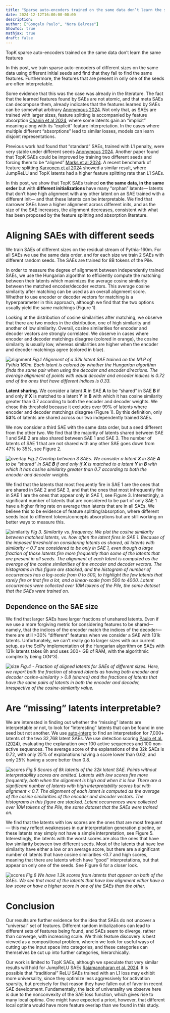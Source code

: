 ```yaml
---
title: "Sparse auto-encoders trained on the same data don’t learn the same features"
date: 2024-12-12T16:00:00-00:00
description: 
author: ["Gonçalo Paulo", "Nora Belrose"]
ShowToc: true
mathjax: true
draft: false
---
```


TopK sparse auto-encoders trained on the same data don’t learn the same features

In this post, we train sparse auto-encoders of different sizes on the same data using different initial seeds and find that they fail to find the same features. Furthermore, the features that are present in only one of the seeds are often interpretable.

Some evidence that this was the case was already in the literature. The fact that the learned features found by SAEs are not atomic, and that meta SAEs can decompose them, already indicates that the features learned by SAEs can be somewhat arbitrary [Anonymous 2024](https://openreview.net/pdf?id=9ca9eHNrdH). Not only that, as SAEs are trained with larger sizes, feature splitting is accompanied by feature absorption [Chanin et al 2024](https://arxiv.org/abs/2409.14507), where some latents gain an “implicit” meaning along with its “explicit” feature interpretation. In the cases where multiple different “absorptions” lead to similar losses, models can learn disjoint representations.

Previous work had found that “standard” SAEs, trained with L1 penalty, were very stable under different seeds [Anonymous 2024](https://openreview.net/pdf?id=9ca9eHNrdH). Another paper found that TopK SAEs could be improved by training two different seeds and forcing them to be “aligned” [Marks et al 2024](https://arxiv.org/abs/2411.01220). A recent benchmark of feature splitting [Karvonen et al 2024](https://www.neuronpedia.org/sae-bench) showed a similar result, where JumpReLU and TopK latents had a higher feature splitting rate than L1 SAEs. 

In this post, we show that TopK SAEs trained **on the same data, in the same order** but with **different initializations** have many “orphan” latents— latents that don’t have high alignment with any other latent on an SAE trained with a different init— and that these latents can be interpretable. We find that narrower SAEs have a higher alignment across different inits, and as the size of the SAE increases, the alignment decreases, consistent with what has been proposed by the feature splitting and absorption literature.


# Aligning SAEs with different seeds

We train SAEs of different sizes on the residual stream of Pythia-160m. For all SAEs we use the same data order, and for each size we train 2 SAEs with different random seeds. The SAEs are trained for 8B tokens of the Pile.

In order to measure the degree of alignment between independently trained SAEs, we use the Hungarian algorithm to efficiently compute the matching between their latents which maximizes the average cosine similarity between the matched encoder/decoder vectors. This average cosine similarity after matching can be used as an overall alignment score. Whether to use encoder or decoder vectors for matching is a hyperparameter in this approach, although we find that the two options usually yield the same matchings (Figure 1).

Looking at the distribution of cosine similarities after matching, we observe that there are two modes in the distribution, one of high similarity and another of low similarity. Overall, cosine similarities for encoder and decoder vectors are strongly correlated. We observe in cases where encoder and decoder matchings disagree (colored in orange), the cosine similarity is usually low, whereas similarities are higher when the encoder and decoder matchings agree (colored in blue).


![alignment](/images/blog/sae_seed_similarity/equal.png)
_Fig.1 Alignment of a 32k latent SAE trained on the MLP of Pythia 160m. Each latent is colored by whether the Hungarian algorithm finds the same pair when using the decoder and encoder directions. The average alignment of points with equal decoder and encoder indices is 0.72 and of the ones that have different indices is 0.33._


**Latent sharing.** We consider a latent **X** in SAE **A** to be “shared” in SAE **B** if and only if **X** is matched to a latent **Y** in **B** with which it has cosine similarity greater than 0.7 according to both the encoder and decoder weights. We chose this threshold because it excludes over 99% of latents where encoder and decoder matchings disagree (Figure 1). By this definition, only **53%** of latents are shared across our two independently trained SAEs.

We now consider a third SAE with the same data order, but a seed different from the other two. We find that the majority of latents shared between SAE 1 and SAE 2 are also shared between SAE 1 and SAE 3. The number of latents of SAE 1 that are not shared with any other SAE goes down from 47% to 35%, see Figure 2.

![overlap](/images/blog/sae_seed_similarity/donut.png)
_Fig.2 Overlap between 3 SAEs. We consider a latent **X** in SAE **A** to be “shared” in SAE **B** if and only if **X** is matched to a latent **Y** in **B** with which it has cosine similarity greater than 0.7 according to both the encoder and decoder weights._


We find that the latents that most frequently fire in SAE 1 are the ones that are shared in SAE 2 and SAE 3, and that the ones that most infrequently fire in SAE 1 are the ones that appear only in SAE 1, see Figure 3. Interestingly, a significant number of latents that are considered to be part of only SAE 1 have a higher firing rate on average than latents that are in all SAEs. We believe this to be evidence of feature splitting/absorption, where different seeds lead to different tokens/concepts absorptions but are still working on better ways to measure this. 

![similarity](/images/blog/sae_seed_similarity/sae_overlap.png)
_Fig 3. Similarity vs. frequency. We plot the cosine similarity between matched latents, vs. how often the latent fires in SAE 1. Because of the imposed threshold on considering latents as shared, all latents with similarity < 0.7 are considered to be only in SAE 1, even though a large fraction of those latents fire more frequently than some of the latents that are present in all seeds. The alignment of each latent is computed as the average of the cosine similarities of the encoder and decoder vectors. The histograms in this figure are stacked, and the histogram of number of occurrences has a log-scale from 0 to 500, to highlight the few latents that rarely fire or that fire a lot, and a linear-scale from 500 to 4000. Latent occurrences were collected over 10M tokens of the Pile, the same dataset that the SAEs were trained on._



## Dependence on the SAE size

We find that larger SAEs have larger fractions of unshared latents. Even if we use a more forgiving metric for considering features to be shared— namely, that the indices of the encoder match the indices of the decoder— there are still >30% “different” features when we consider a SAE with 131k latents. Unfortunately, we can’t really go to larger sizes with our current setup, as the SciPy implementation of the Hungarian algorithm on SAEs with 131k latents takes 8h and uses 300+ GB of RAM, with the algorithmic complexity being O(N^3). 


![size](/images/blog/sae_seed_similarity/sae_overlap_fraction.png)
_Fig.4 - Fraction of aligned latents for SAEs of different sizes. Here, we report both the fraction of shared latents as having both encoder and decoder cosine-similarity > 0.8 (shared) and the fractions of latents that have the same pairs of latents in both the encoder and decoder, irrespective of the cosine-similarity value._


# Are “missing” latents interpretable?

We are interested in finding out whether the “missing” latents are interpretable or not, to look for “interesting” latents that can be found in one seed but not another. We use [auto-interp](https://github.com/EleutherAI/sae-auto-interp) to find an interpretation for 7,000+ latents of the two 32,768 latent SAEs. We use detection scoring [Paulo et al. (2024)](https://arxiv.org/abs/2410.13928), evaluating the explanation over 100 active sequences and 100 non-active sequences. The average score of the explanations of the 32k SAEs is 0.72, with only 25% of explanations having a score lower than 0.62, and only 25% having a score better than 0.8. 

![scores](/images/blog/sae_seed_similarity/sae_scores.png)
_Fig.5 Scores of 8k latents of the 32k latent SAE. Points without interpretability  scores are omitted. Latents with low scores fire more frequently, both when the alignment is high and when it is low. There are a significant number of latents with high interpretability scores but with alignment < 0.7.  The alignment of each latent is computed as the average of the cosine similarities of the encoder and decoder vectors. The histograms in this figure are stacked. Latent occurrences were collected over 10M tokens of the Pile, the same dataset that the SAEs were trained on._

We find that the latents with low scores are the ones that are most frequent— this may reflect weaknesses in our interpretation generation pipeline, or these latents may simply not have a simple interpretation, see Figure 5. Interestingly, the latents with the worst scores are also the ones that have low similarity between two different seeds. Most of the latents that have low similarity have either a low or an average score, but there are a significant number of latents that have cosine similarities <0.7 and high scores, meaning that there are latents which have “good” interpretations, but that appear on only one of the seeds. See Figure 6 for a closer look.



![scores](/images/blog/sae_seed_similarity/sae_scores_scatter.png)
_Fig.6 We have 1.3k scores from latents that appear on both of the SAEs. We see that most of the latents that have low alignment either have a low score or have a higher score in one of the SAEs than the other._



# Conclusion
Our results are further evidence for the idea that SAEs do not uncover a “universal” set of features. Different random initializations can lead to different sets of features being found, and SAEs seem to diverge, rather than converge, with increasing scale. We think feature discovery is best viewed as a compositional problem, wherein we look for useful ways of cutting up the input space into categories, and these categories can themselves be cut up into further categories, hierarchically.

Our work is limited to TopK SAEs, although we speculate that very similar results will hold for JumpReLU SAEs [Rajamanoharan et al. 2024](https://arxiv.org/abs/2407.14435). It is possible that “traditional” ReLU SAEs trained with an L1 loss may exhibit more universality, since they optimize less aggressively for activation sparsity, but precisely for that reason they have fallen out of favor in recent SAE development. Fundamentally, the lack of universality we observe here is due to the nonconvexity of the SAE loss function, which gives rise to many local optima. One might have expected a priori, however, that different local optima would have more feature overlap than we found in this study.



